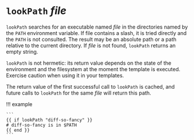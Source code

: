 # `lookPath` *file*

`lookPath` searches for an executable named *file* in the directories named by
the `PATH` environment variable. If file contains a slash, it is tried directly
and the `PATH` is not consulted. The result may be an absolute path or a path
relative to the current directory. If *file* is not found, `lookPath` returns
an empty string.

`lookPath` is not hermetic: its return value depends on the state of the
environment and the filesystem at the moment the template is executed. Exercise
caution when using it in your templates.

The return value of the first successful call to `lookPath` is cached, and
future calls to `lookPath` for the same *file* will return this path.

!!! example

    ```
    {{ if lookPath "diff-so-fancy" }}
    # diff-so-fancy is in $PATH
    {{ end }}
    ```
